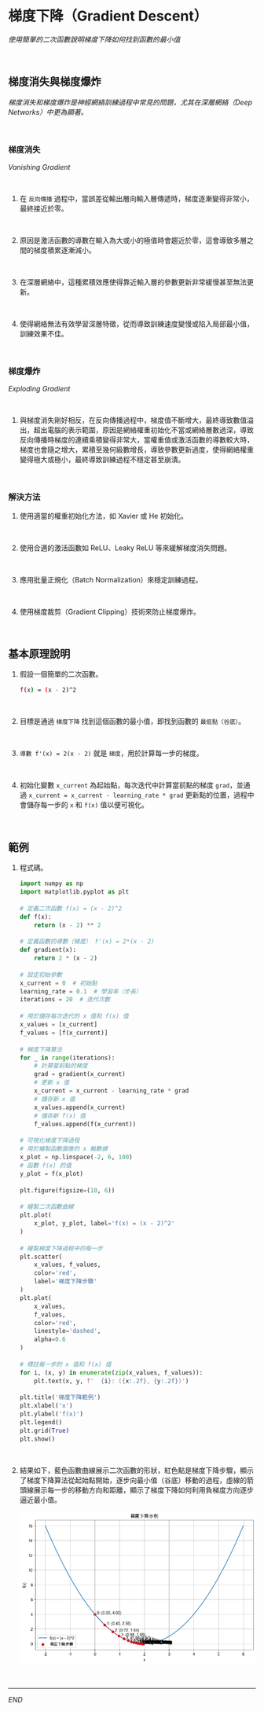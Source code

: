 # 梯度下降（Gradient Descent）

_使用簡單的二次函數說明梯度下降如何找到函數的最小值_

<br>

## 梯度消失與梯度爆炸

_梯度消失和梯度爆炸是神經網絡訓練過程中常見的問題，尤其在深層網絡（Deep Networks）中更為顯著。_

<br>

### 梯度消失

_Vanishing Gradient_

<br>

1. 在 `反向傳播` 過程中，當誤差從輸出層向輸入層傳遞時，梯度逐漸變得非常小，最終接近於零。

<br>

2. 原因是激活函數的導數在輸入為大或小的極值時會趨近於零，這會導致多層之間的梯度積累逐漸減小。

<br>

3. 在深層網絡中，這種累積效應使得靠近輸入層的參數更新非常緩慢甚至無法更新。

<br>

4. 使得網絡無法有效學習深層特徵，從而導致訓練速度變慢或陷入局部最小值，訓練效果不佳。

<br>

### 梯度爆炸

_Exploding Gradient_

<br>

1. 與梯度消失剛好相反，在反向傳播過程中，梯度值不斷增大，最終導致數值溢出，超出電腦的表示範圍，原因是網絡權重初始化不當或網絡層數過深，導致反向傳播時梯度的連續乘積變得非常大，當權重值或激活函數的導數較大時，梯度也會隨之增大，累積至幾何級數增長，導致參數更新過度，使得網絡權重變得極大或極小，最終導致訓練過程不穩定甚至崩潰。

<br>

### 解決方法

1. 使用適當的權重初始化方法，如 Xavier 或 He 初始化。

<br>

2. 使用合適的激活函數如 ReLU、Leaky ReLU 等來緩解梯度消失問題。

<br>

3. 應用批量正規化（Batch Normalization）來穩定訓練過程。

<br>

4. 使用梯度裁剪（Gradient Clipping）技術來防止梯度爆炸。

<br>

## 基本原理說明

1. 假設一個簡單的二次函數。

    ```bash
    f(x) = (x - 2)^2
    ```

<br>

2. 目標是通過 `梯度下降` 找到這個函數的最小值，即找到函數的 `最低點（谷底）`。

<br>

3. `導數 f'(x) = 2(x - 2)` 就是 `梯度`，用於計算每一步的梯度。

<br>

4. 初始化變數 `x_current` 為起始點，每次迭代中計算當前點的梯度 `grad`，並通過 `x_current = x_current - learning_rate * grad` 更新點的位置，過程中會儲存每一步的 `x` 和 `f(x)` 值以便可視化。

<br>

## 範例

1. 程式碼。

    ```python
    import numpy as np
    import matplotlib.pyplot as plt

    # 定義二次函數 f(x) = (x - 2)^2
    def f(x):
        return (x - 2) ** 2

    # 定義函數的導數（梯度） f'(x) = 2*(x - 2)
    def gradient(x):
        return 2 * (x - 2)

    # 設定初始參數
    x_current = 0  # 初始點
    learning_rate = 0.1  # 學習率（步長）
    iterations = 20  # 迭代次數

    # 用於儲存每次迭代的 x 值和 f(x) 值
    x_values = [x_current]
    f_values = [f(x_current)]

    # 梯度下降算法
    for _ in range(iterations):
        # 計算當前點的梯度
        grad = gradient(x_current)
        # 更新 x 值
        x_current = x_current - learning_rate * grad
        # 儲存新 x 值
        x_values.append(x_current)
        # 儲存新 f(x) 值
        f_values.append(f(x_current))

    # 可視化梯度下降過程
    # 用於繪製函數圖像的 x 軸數據
    x_plot = np.linspace(-2, 6, 100)
    # 函數 f(x) 的值
    y_plot = f(x_plot)

    plt.figure(figsize=(10, 6))

    # 繪製二次函數曲線
    plt.plot(
        x_plot, y_plot, label='f(x) = (x - 2)^2'
    )

    # 繪製梯度下降過程中的每一步
    plt.scatter(
        x_values, f_values, 
        color='red', 
        label='梯度下降步驟'
    )
    plt.plot(
        x_values, 
        f_values, 
        color='red', 
        linestyle='dashed', 
        alpha=0.6
    )

    # 標註每一步的 x 值和 f(x) 值
    for i, (x, y) in enumerate(zip(x_values, f_values)):
        plt.text(x, y, f'  {i}: ({x:.2f}, {y:.2f})')

    plt.title('梯度下降範例')
    plt.xlabel('x')
    plt.ylabel('f(x)')
    plt.legend()
    plt.grid(True)
    plt.show()
    ```

<br>

2. 結果如下，藍色函數曲線展示二次函數的形狀，紅色點是梯度下降步驟，顯示了梯度下降算法從起始點開始，逐步向最小值（谷底）移動的過程，虛線的箭頭線展示每一步的移動方向和距離，顯示了梯度下降如何利用負梯度方向逐步逼近最小值。

    ![](images/img_37.png)

<br>

___

_END_